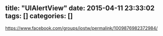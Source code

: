 title: "UIAlertView"
date: 2015-04-11 23:33:02
tags: []
categories: []
---

https://www.facebook.com/groups/iostw/permalink/1009876982372984/